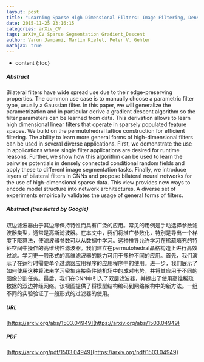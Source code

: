 ```yaml
---
layout: post
title: "Learning Sparse High Dimensional Filters: Image Filtering, Dense CRFs and Bilateral Neural Networks"
date: 2015-11-25 23:16:15
categories: arXiv_CV
tags: arXiv_CV Sparse Segmentation Gradient_Descent
author: Varun Jampani, Martin Kiefel, Peter V. Gehler
mathjax: true
---
```


* content
{:toc}

##### Abstract
Bilateral filters have wide spread use due to their edge-preserving properties. The common use case is to manually choose a parametric filter type, usually a Gaussian filter. In this paper, we will generalize the parametrization and in particular derive a gradient descent algorithm so the filter parameters can be learned from data. This derivation allows to learn high dimensional linear filters that operate in sparsely populated feature spaces. We build on the permutohedral lattice construction for efficient filtering. The ability to learn more general forms of high-dimensional filters can be used in several diverse applications. First, we demonstrate the use in applications where single filter applications are desired for runtime reasons. Further, we show how this algorithm can be used to learn the pairwise potentials in densely connected conditional random fields and apply these to different image segmentation tasks. Finally, we introduce layers of bilateral filters in CNNs and propose bilateral neural networks for the use of high-dimensional sparse data. This view provides new ways to encode model structure into network architectures. A diverse set of experiments empirically validates the usage of general forms of filters.

##### Abstract (translated by Google)
双边滤波器由于其边缘保持特性而具有广泛的应用。常见的用例是手动选择参数滤波器类型，通常是高斯滤波器。在本文中，我们将推广参数化，特别是导出一个梯度下降算法，使滤波器参数可以从数据中学习。这种推导允许学习在稀疏填充的特征空间中操作的高维线性滤波器。我们建立在permutohedral晶格构造上进行高效过滤。学习更一般形式的高维滤波器的能力可用于多种不同的应用。首先，我们演示了在运行时需要单个过滤器应用程序的应用程序中的使用。进一步，我们展示了如何使用这种算法来学习密集连接条件随机场中的成对电势，并将其应用于不同的图像分割任务。最后，我们在CNN中引入了双层滤波器，并提出了使用高维稀疏数据的双边神经网络。该视图提供了将模型结构编码到网络架构中的新方法。一组不同的实验验证了一般形式的过滤器的使用。

##### URL
[https://arxiv.org/abs/1503.04949](https://arxiv.org/abs/1503.04949)

##### PDF
[https://arxiv.org/pdf/1503.04949](https://arxiv.org/pdf/1503.04949)

